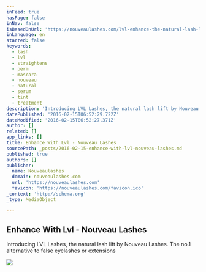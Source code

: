 ```yaml
---
inFeed: true
hasPage: false
inNav: false
isBasedOnUrl: 'https://nouveaulashes.com/lvl-enhance-the-natural-lash-lift'
inLanguage: en
starred: false
keywords:
  - lash
  - lvl
  - straightens
  - perm
  - mascara
  - nouveau
  - natural
  - serum
  - tint
  - treatment
description: 'Introducing LVL Lashes, the natural lash lift by Nouveau Lashes. The no.1 alternative to false eyelashes or extensions'
datePublished: '2016-02-15T06:52:29.722Z'
dateModified: '2016-02-15T06:52:27.371Z'
author: []
related: []
app_links: []
title: Enhance With Lvl - Nouveau Lashes
sourcePath: _posts/2016-02-15-enhance-with-lvl-nouveau-lashes.md
published: true
authors: []
publisher:
  name: Nouveaulashes
  domain: nouveaulashes.com
  url: 'https://nouveaulashes.com'
  favicon: 'https://nouveaulashes.com/favicon.ico'
_context: 'http://schema.org'
_type: MediaObject

---
```

<article style=""><h1>Enhance With Lvl - Nouveau Lashes</h1><p>Introducing LVL Lashes, the natural lash lift by Nouveau Lashes. The no.1 alternative to false eyelashes or extensions</p><img src="https://s3-us-west-2.amazonaws.com/the-grid-img/p/6191be84a792413645d18b73720f4df81733e95c.jpg" /></article>